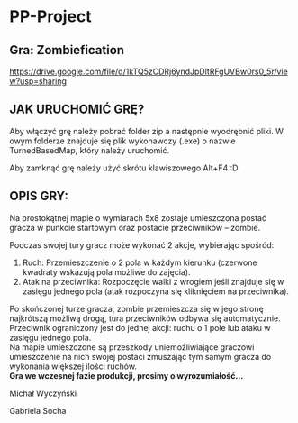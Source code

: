 # PP-Project
## Gra: Zombiefication

https://drive.google.com/file/d/1kTQ5zCDRj6yndJpDltRFgUVBw0rs0_5r/view?usp=sharing

## JAK URUCHOMIĆ GRĘ?

Aby włączyć grę należy pobrać folder zip a następnie wyodrębnić pliki. W owym folderze znajduje się plik wykonawczy (.exe) o nazwie TurnedBasedMap, który należy uruchomić.

Aby zamknąć grę należy użyć skrótu klawiszowego Alt+F4 :D

## OPIS GRY:

Na prostokątnej mapie o wymiarach 5x8 zostaje umieszczona postać gracza w punkcie startowym oraz postacie przeciwników – zombie.

Podczas swojej tury gracz może wykonać 2 akcje, wybierając spośród:

1. Ruch: Przemieszczenie o 2 pola w każdym kierunku (czerwone kwadraty wskazują pola możliwe do zajęcia).
2.  Atak na przeciwnika: Rozpoczęcie walki z wrogiem jeśli znajduje się w zasięgu jednego pola (atak rozpoczyna się kliknięciem na przeciwnika).

Po skończonej turze gracza, zombie przemieszcza się w jego stronę najkrótszą możliwą drogą, tura przeciwników odbywa się automatycznie.
<br>Przeciwnik ograniczony jest do jednej akcji: ruchu o 1 pole lub ataku w zasięgu jednego pola.
<br>Na mapie umieszczone są przeszkody uniemożliwiające graczowi umieszczenie na nich swojej postaci zmuszając tym samym gracza do wykonania większej ilości ruchów.
<br>**Gra we wczesnej fazie produkcji, prosimy o wyrozumiałość…**

Michał Wyczyński

Gabriela Socha
